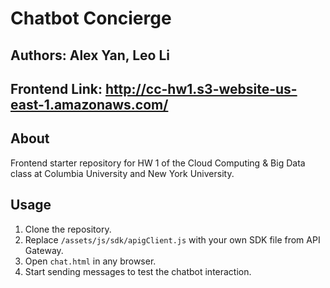 # Chatbot Concierge #

## Authors: Alex Yan, Leo Li
## Frontend Link: <http://cc-hw1.s3-website-us-east-1.amazonaws.com/>

## About ##

Frontend starter repository for HW 1 of the Cloud Computing & Big Data
class at Columbia University and New York University.

## Usage ##

1. Clone the repository.
2. Replace `/assets/js/sdk/apigClient.js` with your own SDK file from API
   Gateway.
3. Open `chat.html` in any browser.
4. Start sending messages to test the chatbot interaction.

